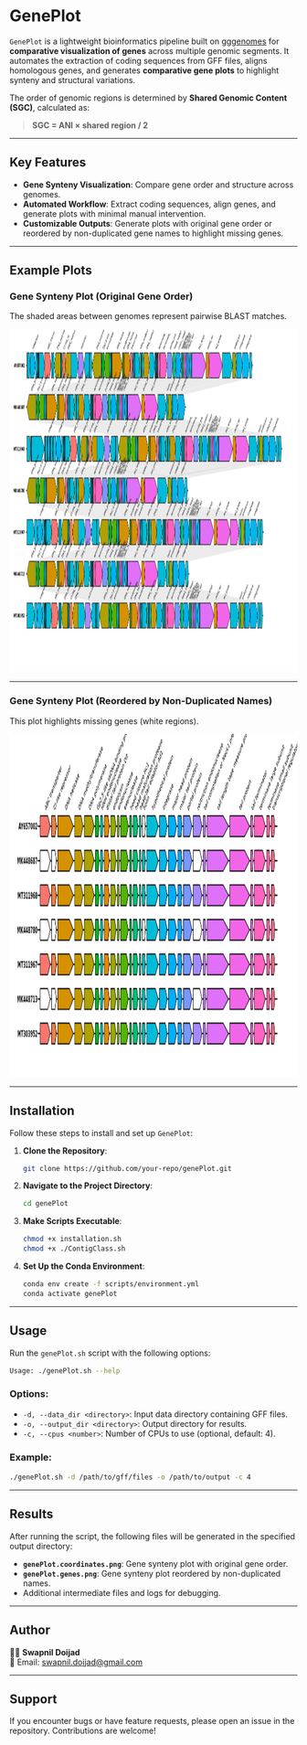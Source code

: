 # GenePlot

`GenePlot` is a lightweight bioinformatics pipeline built on [gggenomes](https://thackl.github.io/gggenomes/) for **comparative visualization of genes** across multiple genomic segments. It automates the extraction of coding sequences from GFF files, aligns homologous genes, and generates **comparative gene plots** to highlight synteny and structural variations. 

The order of genomic regions is determined by **Shared Genomic Content (SGC)**, calculated as:

> **SGC = ANI × shared region / 2**

---

## Key Features
- **Gene Synteny Visualization**: Compare gene order and structure across genomes.
- **Automated Workflow**: Extract coding sequences, align genes, and generate plots with minimal manual intervention.
- **Customizable Outputs**: Generate plots with original gene order or reordered by non-duplicated gene names to highlight missing genes.

---

## Example Plots

### Gene Synteny Plot (Original Gene Order)
The shaded areas between genomes represent pairwise BLAST matches.

<div align="center">
  <img src="test_results/genePlot.coordinates.png" alt="Gene Synteny Plot (Original Order)" width="700" height="600">
</div>

---

### Gene Synteny Plot (Reordered by Non-Duplicated Names)
This plot highlights missing genes (white regions).

<div align="center">
  <img src="test_results/genePlot.genes.png" alt="Gene Synteny Plot (Reordered)" width="700" height="600">
</div>

---

## Installation

Follow these steps to install and set up `GenePlot`:

1. **Clone the Repository**:
   ```bash
   git clone https://github.com/your-repo/genePlot.git
   ```

2. **Navigate to the Project Directory**:
   ```bash
   cd genePlot
   ```

3. **Make Scripts Executable**:
   ```bash
   chmod +x installation.sh
   chmod +x ./ContigClass.sh
   ```

4. **Set Up the Conda Environment**:
   ```bash
   conda env create -f scripts/environment.yml
   conda activate genePlot
   ```

---

## Usage

Run the `genePlot.sh` script with the following options:

```bash
Usage: ./genePlot.sh --help
```

### Options:
- `-d, --data_dir <directory>`: Input data directory containing GFF files.
- `-o, --output_dir <directory>`: Output directory for results.
- `-c, --cpus <number>`: Number of CPUs to use (optional, default: 4).

### Example:
```bash
./genePlot.sh -d /path/to/gff/files -o /path/to/output -c 4
```

---

## Results

After running the script, the following files will be generated in the specified output directory:

- **`genePlot.coordinates.png`**: Gene synteny plot with original gene order.
- **`genePlot.genes.png`**: Gene synteny plot reordered by non-duplicated names.
- Additional intermediate files and logs for debugging.

---

## Author

🧑‍💻 **Swapnil Doijad**  
📧 Email: [swapnil.doijad@gmail.com](mailto:swapnil.doijad@gmail.com)

---

## Support

If you encounter bugs or have feature requests, please open an issue in the repository. Contributions are welcome!